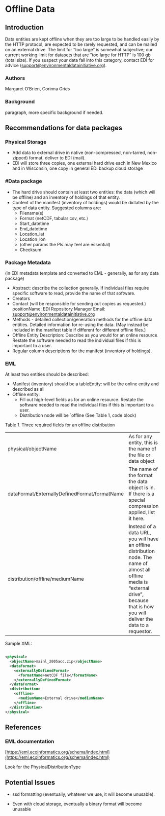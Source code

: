# Offline Data

## Introduction

Data entities are kept offline when they are too large to be handled easily by the HTTP protocol,  are expected to be rarely requested, and can be mailed on an external drive. The limit for “too large” is somewhat subjective; our current working limit for datasets that are “too large for HTTP” is 100 gb (total size). If you suspect your data fall into this category, contact EDI for advice (support@environmentaldatainitiative.org).

### Authors
Margaret O’Brien, Corinna Gries


### Background
paragraph, more specific background if needed.

## Recommendations for data packages


### Physical Storage

*   Add data to external drive in native (non-compressed, non-tarred, non-zipped) format, deliver to EDI (mail).
*   EDI will store three copies, one external hard drive each in New Mexico and in Wisconsin, one copy in general EDI backup cloud storage


### #Data package

*   The hard drive should contain at least two entities: the data (which will be offline) and an inventory of holdings of that entity.
*   Content of the manifest (inventory of holdings) would be dictated by the type of data entity. Suggested columns are:
    *   Filename(s)
    *   Format (netCDF, tabular csv, etc.)
    *   Start_datetime
    *   End_datetime
    *   Location_lat
    *   Location_lon
    *   (other params the PIs may feel are essential)
    *   Checksum


### Package Metadata 

(in EDI metadata template and converted to EML - generally, as for any data package)


*   Abstract: describe the collection generally. If individual files require specific software to read, provide the name of that software.
*   Creators
*   Contact (will be responsible for sending out copies as requested.) positionName: EDI Repository Manager Email: support@environmentaldatainitiative.org
*   Methods - detailed collection/generation methods for the offline data entities. Detailed information for re-using the data. (May instead be included in the manifest table if different for different offline files.)
*   Offline Entity Description: Describe as you would for an online resource. Restate the software needed to read the individual files if this is important to a user.
*   Regular column descriptions for the manifest (inventory of holdings).


### EML

At least two entities should be described:


*   Manifest (inventory) should be a tableEntity: will be the online entity and described as all 
*   Offline entity: 
    *   Fill out high-level fields as for an online resource. Restate the software needed to read the individual files if this is important to a user. 
    *   Distribution node will be `offline (See Table 1, code block)

Table 1. Three required fields for an offline distribution  


<table>
  <tr>
   <td>physical/objectName
   </td>
   <td>As for any entity, this is the name of the file or data object
   </td>
  </tr>
  <tr>
   <td>dataFormat/ExternallyDefinedFormat/formatName
   </td>
   <td>The name of the format the data object is in. If there is a special compression applied, list it here.
   </td>
  </tr>
  <tr>
   <td>distribution/offline/mediumName
   </td>
   <td>Instead of a data URL, you will have an offline distribution node. The name of almost all offline media is “external drive”, because that is how you will deliver the data to a requestor.
   </td>
  </tr>
</table>


Sample XML:

```xml

<physical>
  <objectName>mainl_2005acc.zip</objectName>
  <dataFormat>
    <externallyDefinedFormat>
      <formatName>netCDF file</formatName>
    </externallyDefinedFormat>
  </dataFormat>
  <distribution>
    <offline>
      <mediumName>External drive</mediumName>
    </offline>
  </distribution>
</physical>

```


##  References


### EML documentation

[https://eml.ecoinformatics.org/schema/index.html](https://eml.ecoinformatics.org/schema/index.html)

Look for the PhysicalDistributionType

## Potential Issues

- ssd formatting (eventually, whatever we use, it will become unusable).

- Even with cloud storage, eventually a binary format will become unusable






